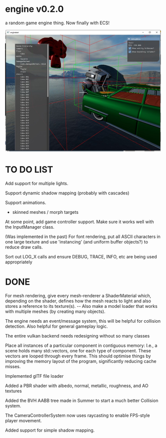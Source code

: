 # engine v0.2.0

a random game engine thing. Now finally with ECS!
  
![A screenshot](screenshots/2024_03_19.JPG)

# TO DO LIST

Add support for multiple lights.

Support dynamic shadow mapping (probably with cascades)

Support animations.
 - skinned meshes / morph targets

At some point, add game controller support. Make sure it works well with the
InputManager class.

(Was implemented in the past)
For font rendering, put all ASCII characters in one large texture and use
'instancing' (and uniform buffer objects?) to reduce draw calls.

Sort out LOG_X calls and ensure DEBUG, TRACE, INFO, etc are being used appropriately

# DONE

For mesh rendering, give every mesh-renderer a ShaderMaterial which, depending
on the shader, defines how the mesh reacts to light and also stores a reference
to its texture(s). -- Also make a model loader that works with multiple meshes
(by creating many objects).

The engine needs an event/message system, this will be helpful for collision
detection. Also helpful for general gameplay logic.

The entire vulkan backend needs redesigning without so many classes

Place all instances of a particular component in contiguous memory: I.e., a
scene holds many std::vectors, one for each type of component. These vectors are
looped through every frame. This should optimise things by improving the memory
layout of the program, significantly reducing cache misses.

Implemented glTF file loader

Added a PBR shader with albedo, normal, metallic, roughness, and AO textures

Added the BVH AABB tree made in Summer to start a much better Collision system.

The CameraControllerSystem now uses raycasting to enable FPS-style player movement.

Added support for simple shadow mapping.